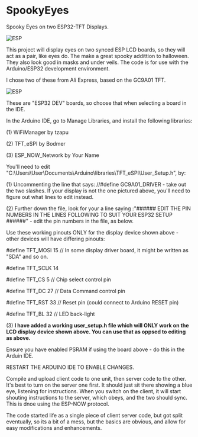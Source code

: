 # SpookyEyes
Spooky Eyes on two ESP32-TFT Displays.

<picture>
 <source media="(prefers-color-scheme: dark)" srcset="eyes.png">
 <source media="(prefers-color-scheme: light)" srcset="eyes.png">
 <img alt="ESP" src="ESP">
</picture>

This project will display eyes on two synced ESP LCD boards, so they will act as a pair, like eyes do.  The make a great spooky addittion to halloween.  They also look good in masks and under veils.  The code is for use with the Arduino/ESP32 development environment.

I chose two of these from Ali Express, based on the GC9A01 TFT.

<picture>
 <source media="(prefers-color-scheme: dark)" srcset="ESPboard.png">
 <source media="(prefers-color-scheme: light)" srcset="ESPboard.png">
 <img alt="ESP" src="ESP">
</picture>

These are "ESP32 DEV" boards, so choose that when selecting a board in the IDE.

In the Arduino IDE, go to Manage Libraries, and install the following libraries:


(1) WiFiManager by tzapu

(2) TFT_eSPI by Bodmer

(3) ESP_NOW_Network by Your Name

You'll need to edit "C:\Users\User\Documents\Arduino\libraries\TFT_eSPI\User_Setup.h", by:

(1) Uncommenting the line that says: //#define GC9A01_DRIVER  - take out the two slashes.  If your display is not the one pictured above, you'll need to figure out what lines to edit instead.

(2) Further down the file, look for your a line saying :"###### EDIT THE PIN NUMBERS IN THE LINES FOLLOWING TO SUIT YOUR ESP32 SETUP   ######" - edit the pin numbers in the file, as below.

Use these working pinouts ONLY for the display device shown above - other devices will have differing pinouts:

 #define TFT_MOSI 15 // In some display driver board, it might be written as "SDA" and so on.

 #define TFT_SCLK 14

 #define TFT_CS   5  // Chip select control pin

 #define TFT_DC   27  // Data Command control pin

 #define TFT_RST  33  // Reset pin (could connect to Arduino RESET pin)

 #define TFT_BL   32  // LED back-light


(3) **I have added a working user_setup.h file which will ONLY work on the LCD display device shown above. You can use that as oppsed to editing as above.**

Ensure you have enabled PSRAM if using the board above - do this in the Arduin IDE.

RESTART THE ARDUINO IDE TO ENABLE CHANGES.

Compile and upload client code to one unit, then server code to the other.  It's best to turn on the server one first.  It should just sit there showing a blue eye, listening for instructions.  When you switch on the client, it will start shouting instructions to the server, which obeys, and the two should sync.  This is dnoe using the ESP-NOW protocol.

The code started life as a single piece of client server code, but got split eventually, so its a bit of a mess, but the basics are obvious, and allow for easy modifications and enhancements.
